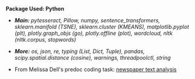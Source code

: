 **Package Used: Python**
- ***Main:** pytesseract, Pillow, numpy, sentence_transformers, sklearn.manifold (TSNE), sklearn.cluster (KMEANS), matplotlib.pyplot (plt), plotly.graph_objs (go), plotly.offline (plot), wordcloud, nltk (nltk.corpus, stopwords)*
- ***More:** os, json, re, typing (List, Dict, Tuple), pandas, scipy.spatial.distance (cosine), warnings, threadpoolctl, string*

- From Melissa Dell's predoc coding task: [newspaper text analysis](https://github.com/jingwenshi-novae/Coding-Samples/blob/main/Deep-Learning/melissa_dell_predoc_newspaper_ocr.ipynb)

